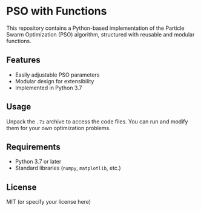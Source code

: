 # PSO with Functions
This repository contains a Python-based implementation of the Particle Swarm Optimization (PSO) algorithm, structured with reusable and modular functions.
## Features
- Easily adjustable PSO parameters
- Modular design for extensibility
- Implemented in Python 3.7
## Usage
Unpack the `.7z` archive to access the code files. You can run and modify them for your own optimization problems.
## Requirements
- Python 3.7 or later
- Standard libraries (`numpy`, `matplotlib`, etc.)
## License
MIT (or specify your license here)
